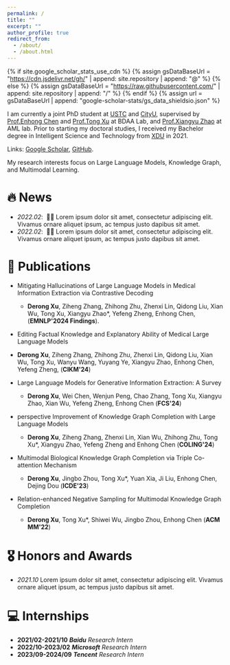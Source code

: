 ```yaml
---
permalink: /
title: ""
excerpt: ""
author_profile: true
redirect_from: 
  - /about/
  - /about.html
---
```


{% if site.google_scholar_stats_use_cdn %}
{% assign gsDataBaseUrl = "https://cdn.jsdelivr.net/gh/" | append: site.repository | append: "@" %}
{% else %}
{% assign gsDataBaseUrl = "https://raw.githubusercontent.com/" | append: site.repository | append: "/" %}
{% endif %}
{% assign url = gsDataBaseUrl | append: "google-scholar-stats/gs_data_shieldsio.json" %}

<span class='anchor' id='about-me'></span>

I am currently a joint PhD student at [USTC](https://en.ustc.edu.cn/) and [CityU](https://www.cityu.edu.hk/), supervised by [Prof.Enhong Chen](http://staff.ustc.edu.cn/~cheneh/) and [Prof.Tong Xu](http://staff.ustc.edu.cn/~tongxu/) at BDAA Lab, and [Prof.Xiangyu Zhao](https://zhaoxyai.github.io/) at AML lab. Prior to starting my doctoral studies, I received my Bachelor degree in Intelligent Science and Technology from [XDU](https://en.xidian.edu.cn/) in 2021.

Links: [Google Scholar](https://scholar.google.com.hk/citations?hl=zh-CN&user=3enGCo0AAAAJ), [GitHub](https://github.com/quqxui).

My research interests focus on Large Language Models, Knowledge Graph, and Multimodal Learning.


# 🔥 News
- *2022.02*: &nbsp;🎉🎉 Lorem ipsum dolor sit amet, consectetur adipiscing elit. Vivamus ornare aliquet ipsum, ac tempus justo dapibus sit amet. 
- *2022.02*: &nbsp;🎉🎉 Lorem ipsum dolor sit amet, consectetur adipiscing elit. Vivamus ornare aliquet ipsum, ac tempus justo dapibus sit amet. 

# 📝 Publications 
- Mitigating Hallucinations of Large Language Models in Medical Information Extraction via Contrastive Decoding
  - **Derong Xu**, Ziheng Zhang, Zhihong Zhu, Zhenxi Lin, Qidong Liu, Xian Wu, Tong Xu, Xiangyu Zhao*, Yefeng Zheng, Enhong Chen, (**EMNLP'2024 Findings**).

 - Editing Factual Knowledge and Explanatory Ability of Medical Large Language Models
 - **Derong Xu**, Ziheng Zhang, Zhihong Zhu, Zhenxi Lin, Qidong Liu, Xian Wu, Tong Xu, Wanyu Wang, Yuyang Ye, Xiangyu Zhao, Enhong Chen, Yefeng Zheng, (**CIKM'24**)

- Large Language Models for Generative Information Extraction: A Survey
  - **Derong Xu**, Wei Chen, Wenjun Peng, Chao Zhang, Tong Xu, Xiangyu Zhao, Xian Wu, Yefeng Zheng, Enhong Chen (**FCS'24**)

- perspective Improvement of Knowledge Graph Completion with Large Language Models
  - **Derong Xu**, Ziheng Zhang, Zhenxi Lin, Xian Wu, Zhihong Zhu, Tong Xu*, Xiangyu Zhao, Yefeng Zheng and Enhong Chen (**COLING'24**)

- Multimodal Biological Knowledge Graph Completion via Triple Co-attention Mechanism
  - **Derong Xu**, Jingbo Zhou, Tong Xu*, Yuan Xia, Ji Liu, Enhong Chen, Dejing Dou (**ICDE'23**)

- Relation-enhanced Negative Sampling for Multimodal Knowledge Graph Completion
  - **Derong Xu**, Tong Xu*, Shiwei Wu, Jingbo Zhou, Enhong Chen (**ACM MM'22**)

<!--
Xinhang Li, Jingbo Zhou, Wei Chen, **Derong Xu**, Tong Xu, Enhong Chen, Visualization Recommendation with Prompt-based Reprogramming of Large Language Models, In Proceedings of the 62nd Annual Meeting of the Association for Computational Linguistics (**ACL'24**), Bangkok, Thailand, 2024, Accepted.

Qidong Liu, Xian Wu, Xiangyu Zhao, Yuanshao Zhu, **Derong Xu**, Feng Tian, Yefeng Zheng, When MOE Meets LLMs: Parameter Efficient Fine-tuning for Multi-task Medical Applications, Proceedings of the 47th International ACM SIGIR Conference on Research and Development in Information Retrieval (**SIGIR'24**). 

Wenjun Peng, Guiyang Li, Yue Jiang, Zilong Wang, Dan Ou, Xiaoyi Zeng, **Derong Xu**, Tong Xu, Enhong Chen, Large Language Model based Long-tail Query Rewriting in Taobao Search, In Proceedings of the Web Conference 2024 (**WWW'24**), Singapore, 2024, Accepted.

Zhihong Zhu, Xianwei Zhuang, Yunyan Zhang, **Derong Xu**, Guimin Hu, Xian Wu, Yefeng Zheng, TFCD: Towards Multi-modal Sarcasm Detection via Training-Free Counterfactual Debiasing, Proceedings of the Thirty-Third International Joint Conference on Artificial Intelligence (**IJCAI'24**).

Zhihong Zhu, Yunyan Zhang, Xuxin Cheng, Zhiqi Huang, **Derong Xu**, Xian Wu, Yefeng Zheng, Alignment before Awareness: Towards Visual Question Localized-Answering in Robotic Surgery via Optimal Transport and Answer Semantics, Proceedings of the 2024 Joint International Conference on Computational Linguistics, Language Resources and Evaluation (**COLING'24**).


Chao Zhang, Fangzhao Wu, Jingwei Yi, **Derong Xu**, Yang Yu, Jindong Wang, Yidong Wang, Tong Xu, Xing Xie, Enhong Chen, Non-IID always Bad? Semi-Supervised Heterogeneous Federated Learning with Local Knowledge Enhancement, In Proceedings of the 32nd ACM International Conference on Information and Knowledge Management (**CIKM'23**), Birmingham, UK, 2023, Accepted.


Penggang Qin, Jiarui Yu, Yan Gao, **Derong Xu**, Yunkai Chen, Shiwei Wu, Tong Xu*, Yanbin Hao, Enhong Chen, Unified QA-aware Knowledge Graph Generation Based on Multi-modal Modeling, In Proceedings of the 30th ACM International Conference on Multimedia (**ACM MM'22**), Lisbon, Portugal, 2022, Accepted.

-->

# 🎖 Honors and Awards
- *2021.10* Lorem ipsum dolor sit amet, consectetur adipiscing elit. Vivamus ornare aliquet ipsum, ac tempus justo dapibus sit amet. 


# 💻 Internships
- **2021/02-2021/10** ***Baidu*** *Research Intern*
- **2022/10-2023/02** ***Microsoft*** *Research Intern*
- **2023/09-2024/09** ***Tencent*** *Research Intern*
